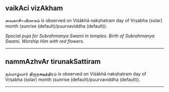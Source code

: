 ## vaikAci vizAkham
வைகாசி~விஶாகம் is observed on Viśākhā nakṣhatram day of Vṛṣabha (solar) month (sunrise (default)/puurvaviddha (default)).

_Special puja for Subrahmanya Swami in temples. Birth of Subrahmanya Swami. Worship Him with red flowers._

---
## nammAzhvAr tirunakSattiram
நம்மாழ்வார் திருநக்ஷத்திரம் is observed on Viśākhā nakṣhatram day of Vṛṣabha (solar) month (sunrise (default)/puurvaviddha (default)).



---
